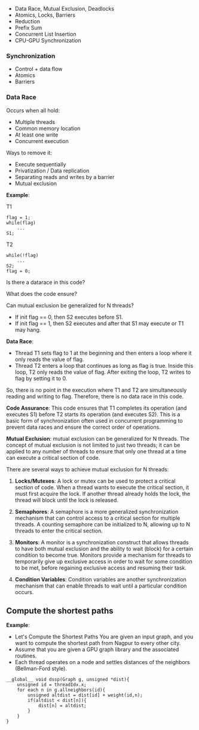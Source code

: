 - Data Race, Mutual Exclusion, Deadlocks
- Atomics, Locks, Barriers
- Reduction
- Prefix Sum
- Concurrent List Insertion
- CPU-GPU Synchronization

### Synchronization
- Control + data flow
- Atomics
- Barriers

### Data Race
Occurs when all hold:
- Multiple threads
- Common memory location
- At least one write
- Concurrent execution

Ways to remove it:
- Execute sequentially
- Privatization / Data replication
- Separating reads and writes by a barrier
- Mutual exclusion

**Example**:

T1
```
flag = 1;
while(flag)
    ...
S1;
```

T2
```
while(!flag)
    ...
S2;
flag = 0;
```

Is there a datarace in this code?

What does the code ensure?

Can mutual exclusion be generalized for N threads?

- If init flag == 0, then S2 executes before S1.
- If init flag == 1, then S2 executes and after that S1 may execute or T1 may hang.

**Data Race**: 
- Thread T1 sets flag to 1 at the beginning and then enters a loop where it only reads the value of flag.
- Thread T2 enters a loop that continues as long as flag is true. Inside this loop, T2 only reads the value of flag. After exiting the loop, T2 writes to flag by setting it to 0.

So, there is no point in the execution where T1 and T2 are simultaneously reading and writing to flag. Therefore, there is no data race in this code.

**Code Assurance**: This code ensures that T1 completes its operation (and executes S1) before T2 starts its operation (and executes S2). This is a basic form of synchronization often used in concurrent programming to prevent data races and ensure the correct order of operations.

**Mutual Exclusion**: 
mutual exclusion can be generalized for N threads. The concept of mutual exclusion is not limited to just two threads; it can be applied to any number of threads to ensure that only one thread at a time can execute a critical section of code.

There are several ways to achieve mutual exclusion for N threads:

1. **Locks/Mutexes**: A lock or mutex can be used to protect a critical section of code. When a thread wants to execute the critical section, it must first acquire the lock. If another thread already holds the lock, the thread will block until the lock is released.

2. **Semaphores**: A semaphore is a more generalized synchronization mechanism that can control access to a critical section for multiple threads. A counting semaphore can be initialized to N, allowing up to N threads to enter the critical section.

3. **Monitors**: A monitor is a synchronization construct that allows threads to have both mutual exclusion and the ability to wait (block) for a certain condition to become true. Monitors provide a mechanism for threads to temporarily give up exclusive access in order to wait for some condition to be met, before regaining exclusive access and resuming their task.

4. **Condition Variables**: Condition variables are another synchronization mechanism that can enable threads to wait until a particular condition occurs.

## Compute the shortest paths
**Example**:
- Let's Compute the Shortest Paths You are given an input graph, and you want to compute the shortest path from Nagpur to every other city.
- Assume that you are given a GPU graph library and the associated routines.
- Each thread operates on a node and settles distances of the neighbors (Bellman-Ford style).

```
__global__ void dssp(Graph g, unsigned *dist){
    unsigned id = threadIdx.x;
    for each n in g.allneighbors(id){
        unsigned altdist = dist[id] + weight(id,n);
        if(altdist < dist[n]){
            dist[n] = altdist;
        }
    }
}
```